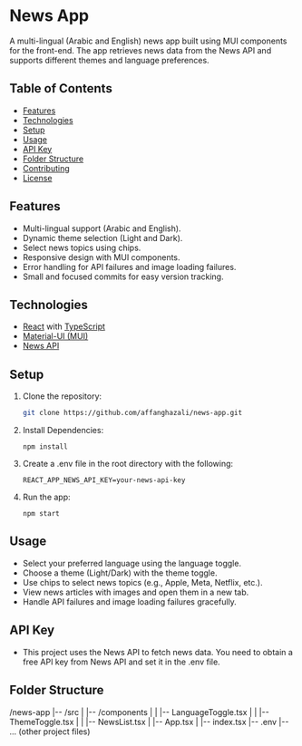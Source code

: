 # News App

A multi-lingual (Arabic and English) news app built using MUI components for the front-end. The app retrieves news data from the News API and supports different themes and language preferences.

## Table of Contents

- [Features](#features)
- [Technologies](#technologies)
- [Setup](#setup)
- [Usage](#usage)
- [API Key](#api-key)
- [Folder Structure](#folder-structure)
- [Contributing](#contributing)
- [License](#license)

## Features

- Multi-lingual support (Arabic and English).
- Dynamic theme selection (Light and Dark).
- Select news topics using chips.
- Responsive design with MUI components.
- Error handling for API failures and image loading failures.
- Small and focused commits for easy version tracking.

## Technologies

- [React](https://reactjs.org/) with [TypeScript](https://www.typescriptlang.org/)
- [Material-UI (MUI)](https://mui.com/)
- [News API](https://newsapi.org/)

## Setup

1. Clone the repository:

   ```bash
   git clone https://github.com/affanghazali/news-app.git
   ```

2. Install Dependencies:

   ```cd mui-news-app
   npm install
   ```

3. Create a .env file in the root directory with the following:

   ```
   REACT_APP_NEWS_API_KEY=your-news-api-key
   ```

4. Run the app:

   ```
   npm start
   ```

## Usage

- Select your preferred language using the language toggle.
- Choose a theme (Light/Dark) with the theme toggle.
- Use chips to select news topics (e.g., Apple, Meta, Netflix, etc.).
- View news articles with images and open them in a new tab.
- Handle API failures and image loading failures gracefully.

## API Key

- This project uses the News API to fetch news data. You need to obtain a free API key from News API and set it in the .env file.

## Folder Structure

/news-app
|-- /src
| |-- /components
| | |-- LanguageToggle.tsx
| | |-- ThemeToggle.tsx
| | |-- NewsList.tsx
| |-- App.tsx
| |-- index.tsx
|-- .env
|-- ... (other project files)
